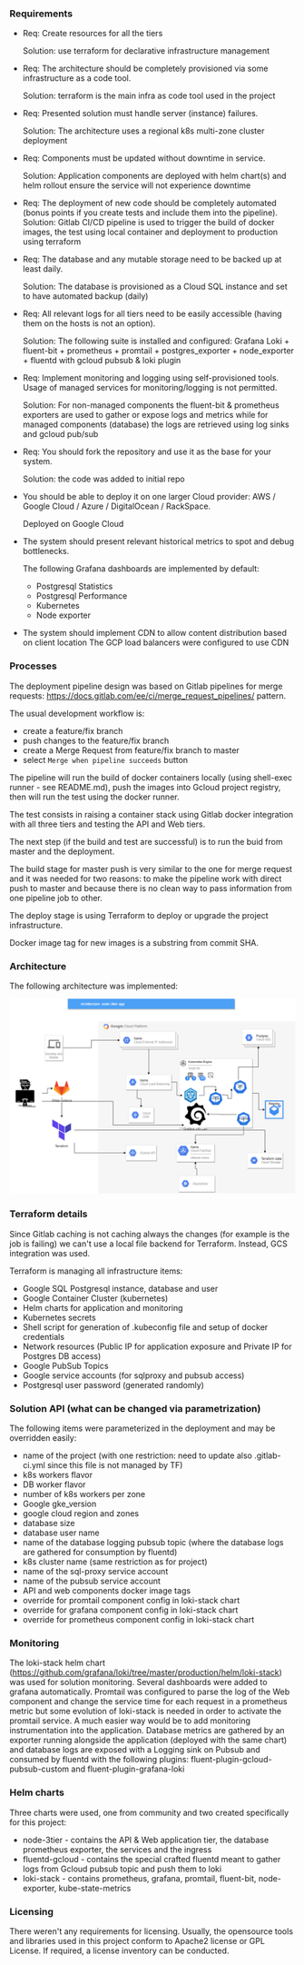 ### Requirements

- Req: Create resources for all the tiers
  
  Solution: use terraform for declarative infrastructure management
- Req: The architecture should be completely provisioned via some infrastructure as a code tool.
  
  Solution: terraform is the main infra as code tool used in the project
- Req: Presented solution must handle server (instance) failures. 
  
  Solution: The architecture uses a regional k8s multi-zone cluster deployment
- Req: Components must be updated without downtime in service. 
  
  Solution: Application components are deployed with helm chart(s) and helm rollout ensure the service will not experience downtime
  
- Req: The deployment of new code should be completely automated (bonus points if you create tests and include them into the pipeline).
  Solution: Gitlab CI/CD pipeline is used to trigger the build of docker images, the test using local container and deployment to production using terraform

- Req: The database and any mutable storage need to be backed up at least daily.
  
  Solution: The database is provisioned as a Cloud SQL instance and set to have automated backup (daily)
- Req: All relevant logs for all tiers need to be easily accessible (having them on the hosts is not an option). 
  
  Solution: The following suite is installed and configured: Grafana Loki + fluent-bit + prometheus + promtail + postgres_exporter + node_exporter + fluentd with gcloud pubsub & loki plugin
- Req: Implement monitoring and logging using self-provisioned tools. Usage of managed services for monitoring/logging is not permitted.
  
  Solution: For non-managed components the fluent-bit & prometheus exporters are used to gather or expose logs and metrics while for managed components (database) the logs are retrieved using log sinks and gcloud pub/sub
- Req: You should fork the repository and use it as the base for your system.

  Solution: the code was added to initial repo
- You should be able to deploy it on one larger Cloud provider: AWS / Google Cloud / Azure / DigitalOcean / RackSpace. 
  
  Deployed on Google Cloud
- The system should present relevant historical metrics to spot and debug bottlenecks. 
  
  The following Grafana dashboards are implemented by default:
    + Postgresql Statistics
    + Postgresql Performance
    + Kubernetes
    + Node exporter
     
- The system should implement CDN to allow content distribution based on client location
  The GCP load balancers were configured to use CDN

### Processes

The deployment pipeline design was based on Gitlab pipelines for merge requests: https://docs.gitlab.com/ee/ci/merge_request_pipelines/ pattern.

The usual development workflow is: 
- create a feature/fix branch
- push changes to the feature/fix branch
- create a Merge Request from feature/fix branch to master
- select `Merge when pipeline succeeds` button

The pipeline will run the build of docker containers locally (using shell-exec runner - see README.md), push the images into Gcloud project registry, then will run the test using the docker runner.

The test consists in raising a container stack using Gitlab docker integration with all three tiers and testing the API and Web tiers.

The next step (if the build and test are successful) is to run the buid from master and the deployment.

The build stage for master push is very similar to the one for merge request and it was needed for two reasons: to make the pipeline work with direct push to master and because there is no clean way to pass information from one pipeline job to other.

The deploy stage is using Terraform to deploy or upgrade the project infrastructure.

Docker image tag for new images is a substring from commit SHA.


### Architecture

The following architecture was implemented:

![Architecture](node-3tier.png)

### Terraform details

Since Gitlab caching is not caching always the changes (for example is the job is failing) we can't use a local file backend for Terraform.
Instead, GCS integration was used.

Terraform is managing all infrastructure items:

- Google SQL Postgresql instance, database and user
- Google Container Cluster (kubernetes)
- Helm charts for application and monitoring
- Kubernetes secrets
- Shell script for generation of .kubeconfig file and setup of docker credentials
- Network resources (Public IP for application exposure and Private IP for Postgres DB access)
- Google PubSub Topics
- Google service accounts (for sqlproxy and pubsub access)
- Postgresql user password (generated randomly)

### Solution API (what can be changed via parametrization)

The following items were parameterized in the deployment and may be overridden easily:

- name of the project (with one restriction: need to update also .gitlab-ci.yml since this file is not managed by TF)
- k8s workers flavor
- DB worker flavor
- number of k8s workers per zone
- Google gke_version
- google cloud region and zones
- database size
- database user name
- name of the database logging pubsub topic (where the database logs are gathered for consumption by fluentd)
- k8s cluster name (same restriction as for project)
- name of the sql-proxy service account
- name of the pubsub service account
- API and web components docker image tags
- override for promtail component config in loki-stack chart
- override for grafana component config in loki-stack chart
- override for prometheus component config in loki-stack chart

### Monitoring

The loki-stack helm chart (https://github.com/grafana/loki/tree/master/production/helm/loki-stack) was used for solution monitoring.
Several dashboards were added to grafana automatically.
Promtail was configured to parse the log of the Web component and change the service time for each request in a prometheus metric but some evolution of loki-stack is needed in order to activate the promtail service.
A much easier way would be to add monitoring instrumentation into the application.
Database metrics are gathered by an exporter running alongside the application (deployed with the same chart) and database logs are exposed with a Logging sink on Pubsub and consumed by fluentd with the following plugins:
fluent-plugin-gcloud-pubsub-custom and fluent-plugin-grafana-loki

### Helm charts

Three charts were used, one from community and two created specifically for this project:

- node-3tier - contains the API & Web application tier, the database prometheus exporter, the services and the ingress
- fluentd-gcloud - contains the special crafted fluentd meant to gather logs from Gcloud pubsub topic and push them to loki
- loki-stack - contains prometheus, grafana, promtail, fluent-bit, node-exporter, kube-state-metrics 

### Licensing

There weren't any requirements for licensing. Usually, the opensource tools and libraries used in this project conform to Apache2 license or GPL License.
If required, a license inventory can be conducted. 